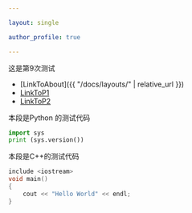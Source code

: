 ```yaml
---

layout: single

author_profile: true

---
```


这是第9次测试

- [LinkToAbout]({{ "/docs/layouts/" | relative_url }})
- [LinkToP1](content/CPP/P1.md)
- [LinkToP2](content/Python/P2.md)


本段是Python 的测试代码
```python
import sys
print (sys.version())
```

本段是C++的测试代码
```cpp
include <iostream>
void main()
{
	cout << "Hello World" << endl;
}
```
